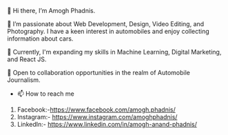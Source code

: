 👋 Hi there, I’m Amogh Phadnis.

👀 I’m passionate about Web Development, Design, Video Editing, and Photography. I have a keen interest in automobiles and enjoy collecting information about cars.

🌱 Currently, I'm expanding my skills in Machine Learning, Digital Marketing, and React JS.

💼 Open to collaboration opportunities in the realm of Automobile Journalism.

- 📫 How to reach me 
1) Facebook:-https://www.facebook.com/amogh.phadnis/
2) Instagram:- https://www.instagram.com/amoghphadnis/
3) LinkedIn:- https://www.linkedin.com/in/amogh-anand-phadnis/

<!---
amoghphadnis/amoghphadnis is a ✨ special ✨ repository because its `README.md` (this file) appears on your GitHub profile.
You can click the Preview link to take a look at your changes.
--->
